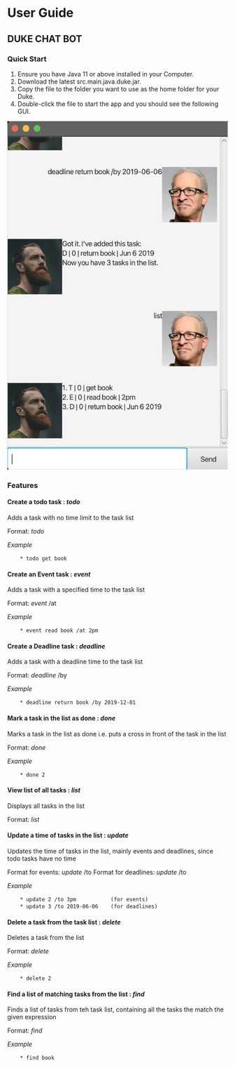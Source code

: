 # User Guide

## DUKE CHAT BOT

### Quick Start

1. Ensure you have Java 11 or above installed in your Computer.
2. Download the latest src.main.java.duke.jar.
3. Copy the file to the folder you want to use as the home folder for your Duke.
4. Double-click the file to start the app and you should see the following GUI.

![Image of Duke](/docs/Ui.png)

### Features

#### Create a todo task : *todo*
 Adds a task with no time limit to the task list

 Format: *todo* **<NAME OF TASK>**

 *Example*

        * todo get book

#### Create an Event task : *event*
 Adds a task with a specified time to the task list

 Format: *event* **<NAME OF TASK>** /at **<TIME>**

 *Example*

        * event read book /at 2pm

#### Create a Deadline task : *deadline*
 Adds a task with a deadline time to the task list

 Format: *deadline* **<NAME OF THE TASK>** /by **<TIME IN THIS FORMAT YYYY-MM-DD>**

 *Example*

        * deadline return book /by 2019-12-01

#### Mark a task in the list as done : *done*
 Marks a task in the list as done i.e. puts a cross in front of the task in the list

 Format: *done* **<INDEX OF TASK IN THE LIST>**

 *Example*

        * done 2

#### View list of all tasks : *list*
 Displays all tasks in the list

 Format: *list*

#### Update a time of tasks in the list : *update*
 Updates the time of tasks in the list, mainly events and deadlines, since todo tasks have no time

 Format for events:    *update* **<INDEX OF TASK IN THE LIST>** /to **<NEW TIME>**
 Format for deadlines: *update* **<INDEX OF TASK IN THE LIST>** /to **<NEW TIME IN THIS FORMAT YYYY-MM-DD>**

 *Example*

        * update 2 /to 3pm           (for events)
        * update 3 /to 2019-06-06    (for deadlines)

#### Delete a task from the task list : *delete*
 Deletes a task from the list

 Format: *delete* **<INDEX OF THE TASK IN THE LIST>**

 *Example*

        * delete 2

#### Find a list of matching tasks from the list : *find*
 Finds a list of tasks from teh task list, containing all the tasks the match the given expression

 Format: *find* **<EXPRESSION TO BE SEARCHED>**

 *Example*

        * find book

